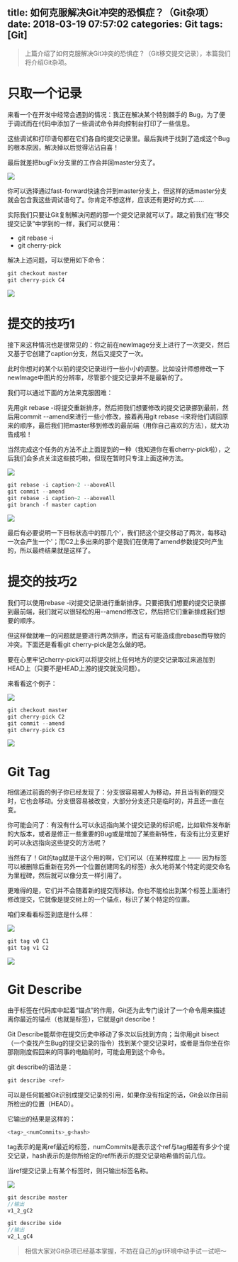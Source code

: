 title: 如何克服解决Git冲突的恐惧症？（Git杂项）
date: 2018-03-19 07:57:02
categories: Git
tags: [Git]
---
>上篇介绍了如何克服解决Git冲突的恐惧症？（Git移交提交记录），本篇我们将介绍Git杂项。

<!--more-->

# 只取一个记录

来看一个在开发中经常会遇到的情况：我正在解决某个特别棘手的 Bug，为了便于调试而在代码中添加了一些调试命令并向控制台打印了一些信息。

这些调试和打印语句都在它们各自的提交记录里。最后我终于找到了造成这个Bug的根本原因，解决掉以后觉得沾沾自喜！

最后就差把bugFix分支里的工作合并回master分支了。

![](https://user-gold-cdn.xitu.io/2018/3/19/1623ebd4ba0a682d?w=265&h=440&f=png&s=17602)

你可以选择通过fast-forward快速合并到master分支上，但这样的话master分支就会包含我这些调试语句了。你肯定不想这样，应该还有更好的方式……

实际我们只要让Git复制解决问题的那一个提交记录就可以了。跟之前我们在“移交提交记录”中学到的一样，我们可以使用：

+ git rebase -i
+ git cherry-pick

解决上述问题，可以使用如下命令：

```java
git checkout master
git cherry-pick C4
```

![](https://user-gold-cdn.xitu.io/2018/3/19/1623ebc5edb02b72?w=521&h=383&f=png&s=18511)

# 提交的技巧1

接下来这种情况也是很常见的：你之前在newImage分支上进行了一次提交，然后又基于它创建了caption分支，然后又提交了一次。

此时你想对的某个以前的提交记录进行一些小小的调整。比如设计师想修改一下newImage中图片的分辨率，尽管那个提交记录并不是最新的了。

我们可以通过下面的方法来克服困难：

先用git rebase -i将提交重新排序，然后把我们想要修改的提交记录挪到最前，然后用commit --amend来进行一些小修改，接着再用git rebase -i来将他们调回原来的顺序，最后我们把master移到修改的最前端（用你自己喜欢的方法），就大功告成啦！

当然完成这个任务的方法不止上面提到的一种（我知道你在看cherry-pick啦），之后我们会多点关注这些技巧啦，但现在暂时只专注上面这种方法。

![](https://user-gold-cdn.xitu.io/2018/3/19/1623ec77b1f1581e?w=290&h=363&f=png&s=15262)

```java
git rebase -i caption~2 --aboveAll
git commit --amend
git rebase -i caption~2 --aboveAll
git branch -f master caption
```

![](https://user-gold-cdn.xitu.io/2018/3/19/1623ec9f9437b47d?w=557&h=398&f=png&s=17946)

最后有必要说明一下目标状态中的那几个'，我们把这个提交移动了两次，每移动一次会产生一个'；而C2上多出来的那个是我们在使用了amend参数提交时产生的，所以最终结果就是这样了。

# 提交的技巧2

我们可以使用rebase -i对提交记录进行重新排序。只要把我们想要的提交记录挪到最前端，我们就可以很轻松的用--amend修改它，然后把它们重新排成我们想要的顺序。

但这样做就唯一的问题就是要进行两次排序，而这有可能造成由rebase而导致的冲突。下面还是看看git cherry-pick是怎么做的吧。

要在心里牢记cherry-pick可以将提交树上任何地方的提交记录取过来追加到HEAD上（只要不是HEAD上游的提交就没问题）。

来看看这个例子：

![](https://user-gold-cdn.xitu.io/2018/3/19/1623ecac0755a3d9?w=290&h=363&f=png&s=15262)

```java
git checkout master
git cherry-pick C2
git commit --amend
git cherry-pick C3
```

![](https://user-gold-cdn.xitu.io/2018/3/19/1623eccb6aa62d2a?w=556&h=383&f=png&s=19597)

# Git Tag

相信通过前面的例子你已经发现了：分支很容易被人为移动，并且当有新的提交时，它也会移动。分支很容易被改变，大部分分支还只是临时的，并且还一直在变。

你可能会问了：有没有什么可以永远指向某个提交记录的标识呢，比如软件发布新的大版本，或者是修正一些重要的Bug或是增加了某些新特性，有没有比分支更好的可以永远指向这些提交的方法呢？

当然有了！Git的tag就是干这个用的啊，它们可以（在某种程度上 —— 因为标签可以被删除后重新在另外一个位置创建同名的标签）永久地将某个特定的提交命名为里程碑，然后就可以像分支一样引用了。

更难得的是，它们并不会随着新的提交而移动。你也不能检出到某个标签上面进行修改提交，它就像是提交树上的一个锚点，标识了某个特定的位置。

咱们来看看标签到底是什么样：

![](https://user-gold-cdn.xitu.io/2018/3/19/1623ed1a2fea794e?w=270&h=363&f=png&s=11100)

```java
git tag v0 C1
git tag v1 C2
```


![](https://user-gold-cdn.xitu.io/2018/3/19/1623ed0ccb0f45ee?w=266&h=363&f=png&s=14176)

# Git Describe

由于标签在代码库中起着“锚点”的作用，Git还为此专门设计了一个命令用来描述离你最近的锚点（也就是标签），它就是git describe！

Git Describe能帮你在提交历史中移动了多次以后找到方向；当你用git bisect（一个查找产生Bug的提交记录的指令）找到某个提交记录时，或者是当你坐在你那刚刚度假回来的同事的电脑前时，可能会用到这个命令。

git describe的语法是：

```java
git describe <ref>
```

<ref>可以是任何能被Git识别成提交记录的引用，如果你没有指定的话，Git会以你目前所检出的位置（HEAD）。

它输出的结果是这样的：

```java
<tag>_<numCommits>_g<hash>
```

tag表示的是离ref最近的标签，numCommits是表示这个ref与tag相差有多少个提交记录，hash表示的是你所给定的ref所表示的提交记录哈希值的前几位。

当ref提交记录上有某个标签时，则只输出标签名称。


![](https://user-gold-cdn.xitu.io/2018/3/19/1623ed57a725d7b6?w=507&h=383&f=png&s=18847)

```java
git describe master
//输出
v1_2_gC2

git describe side
//输出
v2_1_gC4
```

>相信大家对Git杂项已经基本掌握，不妨在自己的git环境中动手试一试吧～